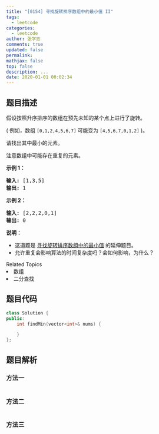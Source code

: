 ```yaml
---
title: "[0154] 寻找旋转排序数组中的最小值 II"
tags:
  - leetcode
categories:
  - leetcode
author: 张学志
comments: true
updated: false
permalink:
mathjax: false
top: false
description: ...
date: 2020-01-01 00:02:34
---
```


## 题目描述

<p>假设按照升序排序的数组在预先未知的某个点上进行了旋转。</p>

<p>( 例如，数组&nbsp;<code>[0,1,2,4,5,6,7]</code> <strong> </strong>可能变为&nbsp;<code>[4,5,6,7,0,1,2]</code>&nbsp;)。</p>

<p>请找出其中最小的元素。</p>

<p>注意数组中可能存在重复的元素。</p>

<p><strong>示例 1：</strong></p>

<pre><strong>输入:</strong> [1,3,5]
<strong>输出:</strong> 1</pre>

<p><strong>示例&nbsp;2：</strong></p>

<pre><strong>输入:</strong> [2,2,2,0,1]
<strong>输出:</strong> 0</pre>

<p><strong>说明：</strong></p>

<ul>
	<li>这道题是&nbsp;<a href="https://leetcode-cn.com/problems/find-minimum-in-rotated-sorted-array/description/">寻找旋转排序数组中的最小值</a>&nbsp;的延伸题目。</li>
	<li>允许重复会影响算法的时间复杂度吗？会如何影响，为什么？</li>
</ul>
<div><div>Related Topics</div><div><li>数组</li><li>二分查找</li></div></div>

## 题目代码

```cpp
class Solution {
public:
    int findMin(vector<int>& nums) {

    }
};
```

## 题目解析

### 方法一

```cpp

```

### 方法二

```cpp

```

### 方法三

```cpp

```

